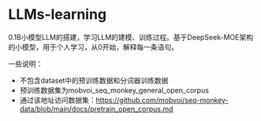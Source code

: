 # LLMs-learning
0.1B小模型LLM的搭建，学习LLM的建模、训练过程。基于DeepSeek-MOE架构的小模型，用于个人学习，从0开始，解释每一条语句。

一些说明：
- 不包含dataset中的预训练数据和分词器训练数据  
- 预训练数据集为mobvoi_seq_monkey_general_open_corpus  
- 通过该地址访问数据集：https://github.com/mobvoi/seq-monkey-data/blob/main/docs/pretrain_open_corpus.md

